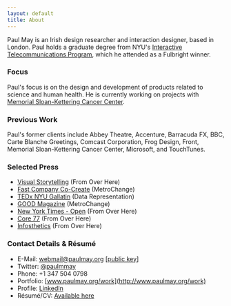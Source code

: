 ```yaml
---
layout: default
title: About
---
```

Paul May is an Irish design researcher and interaction designer,  based in London. Paul holds a graduate degree from NYU's <a href="http://itp.nyu.edu">Interactive Telecommunications Program</a>, which he attended  as a Fulbright winner.

### Focus
Paul's focus is on the design and development of products related to science and human health. He is currently working on projects with <a href="http://www.mskcc.org">Memorial Sloan-Kettering Cancer Center</a>. 

### Previous Work
Paul's former clients include Abbey Theatre, Accenture, Barracuda FX, BBC, Carte Blanche Greetings, Comcast Corporation, Frog Design, Front, Memorial Sloan-Kettering Cancer Center, Microsoft, and TouchTunes.

### Selected Press
* <a href="http://www.amazon.com/Visual-Storytelling-Inspiring-New-Language/dp/3899553756">Visual Storytelling</a> (From Over Here)
* <a href="http://www.fastcocreate.com/1679328/how-they-did-it-the-high-and-low-tech-behind-metrochange">Fast Company Co-Create</a> (MetroChange)
* <a href="http://tedxtalks.ted.com/video/TEDxGallatin-Paul-May-Data-Repr;search%3APaul%20May">TEDx NYU Gallatin</a> (Data Representation)
* <a href="http://www.good.is/post/spare-change-for-social-change-can-wasted-subway-fees-be-used-for-public-good/">GOOD Magazine</a> (MetroChange)
* <a href="http://open.blogs.nytimes.com/2011/03/22/times-apis-giving-shape-and-form-to-the-news/">New York Times - Open</a> (From Over Here)
* <a href="http://www.core77.com/blog/object_culture/from_over_here_a_physical_representation_of_news_mentions_18793.asp">Core 77</a> (From Over Here)
* <a href="http://infosthetics.com/archives/2011/03/from_over_here_a_physical_representation_of_news.html">Infosthetics</a> (From Over Here)

### Contact Details &amp; Résumé	
* E-Mail: [webmail@paulmay.org](mailto:webmail@paulmay.org) <a href="./paulmay.pub" class="smaller discrete">[public key]</a>
* Twitter: [@paulmmay](http://twitter.com/paulmmay)	
* Phone: +1 347 504 0798
* Portfolio: [www.paulmay.org/work](http://www.paulmay.org/work)
* Profile: [LinkedIn](http://www.linkedin.com/in/paulmay)
* Résumé/CV: [Available here](/about/resume)
